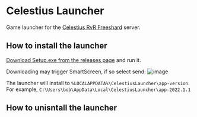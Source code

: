 # Celestius Launcher

Game launcher for the [Celestius RvR Freeshard](https://celestiusrvr.com/) server.

## How to install the launcher
[Download Setup.exe from the releases page](https://github.com/daoc-celestius/celestius-launcher/releases/latest) and run it.

Downloading may trigger SmartScreen, if so select send:
![image](https://user-images.githubusercontent.com/1178448/147863872-a2e3ce0f-2259-46f1-9cca-06bedc738033.png)



The launcher will install to `%LOCALAPPDATA%\CelestiusLauncher\app-version`.  For example,  `C:\Users\bob\AppData\Local\CelestiusLauncher\app-2022.1.1`

 

## How to unisntall the launcher